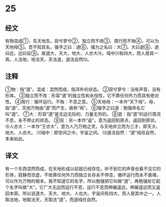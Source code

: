 # 25

## 经文

有物混成①，先天地生。寂兮寥兮②，独立而不改③，周行而不殆④，可以为天地母⑤。吾不知其名，强字之曰：道⑥，强为之名曰：大⑦。大曰逝⑧，逝曰远，远曰反⑨。故道大，天大，地大，人亦大⑩。域中⑾有四大，而人居其一焉。人法地，地法天，天法道，道法自然⑿。

## 注释

①物：指“道”。混成：混然而成，指浑朴的状态。
②寂兮寥兮：没有声音，没有形体。
③独立而不改：形容“道”的独立性和永恒性，它不靠任何外力而具有绝对性。
④周行：循环运行。不殆：不息之意。
⑤天地母：一本作“天下母”。母，指“道”，天地万物由“道”而产生，故称“母”。
⑥强字之曰道：勉强命名它叫“道”。
⑦大：形容“道”是无边无际的、力量无穷的。
⑧逝：指“道”的运行周流不息，永不停止的状态。
⑨反：另一本作“返”。意为返回到原点，返回到原状。
⑩人亦大：一本作“王亦大”，意为人乃万物之灵，与天地并立而为三才，即天大、地大、人亦大。
⑾域中：即空间之中，宇宙之间。
⑿道法自然：“道”纯任自然，本来如此。

## 译文

有一个东西混然而成，在天地形成以前就已经存在。听不到它的声音也看不见它的形体，寂静而空虚，不依靠任何外力而独立长存永不停息，循环运行而永不衰竭，可以作为万物的根本。我不知道它的名字，所以勉强把它叫做“道”，再勉强给它起个名字叫做“大”。它广大无边而运行不息，运行不息而伸展遥远，伸展遥远而又返回本原。所以说道大、天大、地大、人也大。宇宙间有四大，而人居其中之一。人取法地，地取法天，天取法“道”，而道纯任自然。
